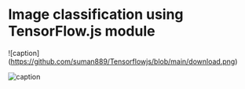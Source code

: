 # Image  classification using TensorFlow.js module
![caption] (https://github.com/suman889/Tensorflowjs/blob/main/download.png)

![caption](https://github.com/suman889/Tensorflowjs/blob/main/2021-10-26-08-22-39.gif)
